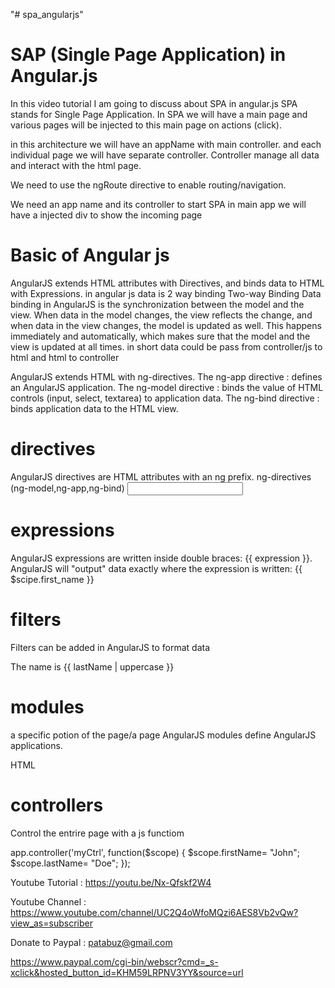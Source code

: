 "# spa_angularjs" 

SAP (Single Page Application) in Angular.js
=============================================

In this video tutorial I am going to discuss about SPA in angular.js
SPA stands for Single Page Application.
In SPA we will have a main page and 
various pages will be injected to this main page on actions (click).

in this architecture we will have an appName with  main controller.
and each individual page we will have separate controller.
Controller manage all data and interact with the html page.

We need to use the ngRoute directive to enable routing/navigation.

We need an app name and its controller to start SPA
in main app we will have a injected div to show the incoming page 



Basic of Angular js
====================
AngularJS extends HTML attributes with Directives, and binds data to HTML with Expressions.
in angular js data is 2 way binding
Two-way Binding
Data binding in AngularJS is the synchronization between the model and the view.
When data in the model changes, the view reflects the change, and when data in the view changes, 
the model is updated as well. This happens immediately and automatically,
which makes sure that the model and the view is updated at all times.
in short data could be pass from controller/js to html and 
html to controller

AngularJS extends HTML with ng-directives.
The ng-app directive : defines an AngularJS application.
The ng-model directive :  binds the value of HTML controls (input, select, textarea) to application data.
The ng-bind directive :  binds application data to the HTML view.

directives 
============================   
AngularJS directives are HTML attributes with an ng prefix.
ng-directives (ng-model,ng-app,ng-bind) <input type="text" ng-model="first_name"> 

expressions    
============================
AngularJS expressions are written inside double braces: {{ expression }}.
AngularJS will "output" data exactly where the expression is written:
{{ $scipe.first_name }}

filters     
============================    
Filters can be added in AngularJS to format data
<div ng-app="myApp" ng-controller="personCtrl">
<p>The name is {{ lastName | uppercase }}</p>
</div>

modules       
==============================   
a specific potion of the page/a page
AngularJS modules define AngularJS applications.

<div ng-app="myApp" ng-controller="myCtrl">
    HTML
</div>

controllers 
============================   
Control the entrire page with a js functiom

app.controller('myCtrl', function($scope) 
{
  $scope.firstName= "John";
  $scope.lastName= "Doe";
});

Youtube Tutorial : https://youtu.be/Nx-Qfskf2W4

Youtube Channel : https://www.youtube.com/channel/UC2Q4oWfoMQzi6AES8Vb2vQw?view_as=subscriber

Donate to Paypal : patabuz@gmail.com

https://www.paypal.com/cgi-bin/webscr?cmd=_s-xclick&hosted_button_id=KHM59LRPNV3YY&source=url
